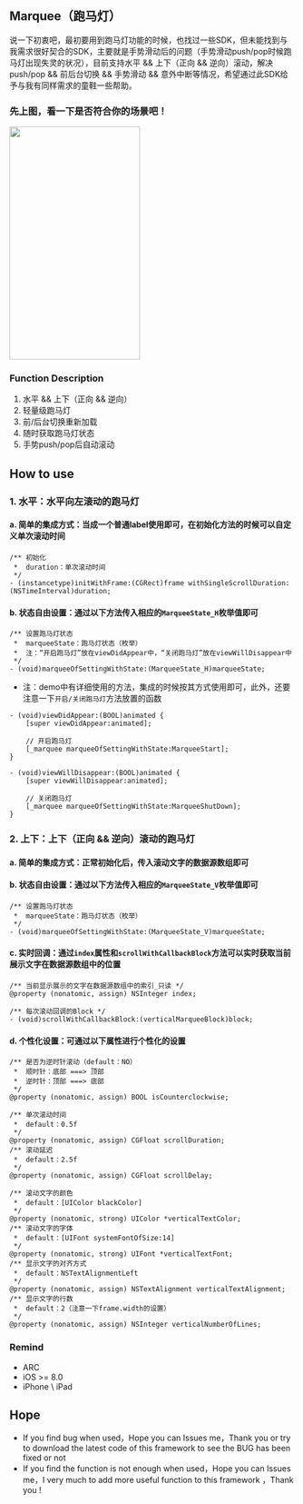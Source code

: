 ## Marquee（跑马灯）

说一下初衷吧，最初要用到跑马灯功能的时候，也找过一些SDK，但未能找到与我需求很好契合的SDK，主要就是手势滑动后的问题（手势滑动push/pop时候跑马灯出现失灵的状况），目前支持水平 && 上下（正向 && 逆向）滚动，解决push/pop && 前后台切换 && 手势滑动 && 意外中断等情况，希望通过此SDK给予与我有同样需求的童鞋一些帮助。
<br>


### 先上图，看一下是否符合你的场景吧！
<img src="https://raw.githubusercontent.com/jinht/Marquee/master/ReadMEImages/1.gif" width=230 height=410 />


### Function Description
1. 水平 && 上下（正向 && 逆向）
2. 轻量级跑马灯
3. 前/后台切换重新加载
4. 随时获取跑马灯状态
5. 手势push/pop后自动滚动<br>


## How to use
### 1. 水平：水平向左滚动的跑马灯

#### a. 简单的集成方式：当成一个普通label使用即可，在初始化方法的时候可以自定义单次滚动时间
```oc
/** 初始化
 *  duration：单次滚动时间
 */
- (instancetype)initWithFrame:(CGRect)frame withSingleScrollDuration:(NSTimeInterval)duration;
```

#### b. 状态自由设置：通过以下方法传入相应的`MarqueeState_H`枚举值即可
```oc
/** 设置跑马灯状态
 *  marqueeState：跑马灯状态（枚举）
 *  注：“开启跑马灯”放在viewDidAppear中，“关闭跑马灯”放在viewWillDisappear中
 */
- (void)marqueeOfSettingWithState:(MarqueeState_H)marqueeState;
```


* 注：demo中有详细使用的方法，集成的时候按其方式使用即可，此外，还要注意一下`开启/关闭跑马灯`方法放置的函数
```oc
- (void)viewDidAppear:(BOOL)animated {
    [super viewDidAppear:animated];
    
    // 开启跑马灯
    [_marquee marqueeOfSettingWithState:MarqueeStart];
}

- (void)viewWillDisappear:(BOOL)animated {
    [super viewWillDisappear:animated];
    
    // 关闭跑马灯
    [_marquee marqueeOfSettingWithState:MarqueeShutDown];
}
```


### 2. 上下：上下（正向 && 逆向）滚动的跑马灯

#### a. 简单的集成方式：正常初始化后，传入滚动文字的数据源数组即可

#### b. 状态自由设置：通过以下方法传入相应的`MarqueeState_V`枚举值即可
```oc
/** 设置跑马灯状态
 *  marqueeState：跑马灯状态（枚举）
 */
- (void)marqueeOfSettingWithState:(MarqueeState_V)marqueeState;
```

#### c. 实时回调：通过`index`属性和`scrollWithCallbackBlock`方法可以实时获取当前展示文字在数据源数组中的位置
```oc
/** 当前显示展示的文字在数据源数组中的索引_只读 */
@property (nonatomic, assign) NSInteger index;

/** 每次滚动回调的Block */
- (void)scrollWithCallbackBlock:(verticalMarqueeBlock)block;
```

#### d. 个性化设置：可通过以下属性进行个性化的设置
```oc
/** 是否为逆时针滚动（default：NO）
 *  顺时针：底部 ===> 顶部
 *  逆时针：顶部 ===> 底部
 */
@property (nonatomic, assign) BOOL isCounterclockwise;

/** 单次滚动时间
 *  default：0.5f
 */
@property (nonatomic, assign) CGFloat scrollDuration;
/** 滚动延迟
 *  default：2.5f
 */
@property (nonatomic, assign) CGFloat scrollDelay;

/** 滚动文字的颜色
 *  default：[UIColor blackColor]
 */
@property (nonatomic, strong) UIColor *verticalTextColor;
/** 滚动文字的字体
 *  default：[UIFont systemFontOfSize:14]
 */
@property (nonatomic, strong) UIFont *verticalTextFont;
/** 显示文字的对齐方式
 *  default：NSTextAlignmentLeft
 */
@property (nonatomic, assign) NSTextAlignment verticalTextAlignment;
/** 显示文字的行数
 *  default：2（注意一下frame.width的设置）
 */
@property (nonatomic, assign) NSInteger verticalNumberOfLines;
```



### Remind
* ARC
* iOS >= 8.0
* iPhone \ iPad 
       
       
## Hope
* If you find bug when used，Hope you can Issues me，Thank you or try to download the latest code of this framework to see the BUG has been fixed or not
* If you find the function is not enough when used，Hope you can Issues me，I very much to add more useful function to this framework ，Thank you !

